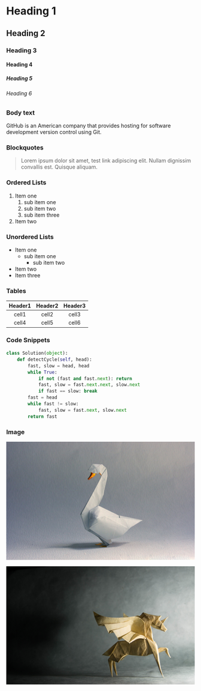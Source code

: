 # Heading 1

## Heading 2

### Heading 3

#### Heading 4

##### Heading 5

###### Heading 6

### Body text

GitHub is an American company that provides hosting for software development version control using Git.

### Blockquotes

> Lorem ipsum dolor sit amet, test link adipiscing elit. Nullam dignissim convallis est. Quisque aliquam.

### Ordered Lists

1. Item one
   1. sub item one
   2. sub item two
   3. sub item three
2. Item two

### Unordered Lists

* Item one
  * sub item one
    * sub item two
* Item two
* Item three

### Tables

| Header1 | Header2 | Header3 |
| :-----: | :-----: | :-----: |
|  cell1  |  cell2  |  cell3  |
|  cell4  |  cell5  |  cell6  |
### Code Snippets

```python
class Solution(object):
    def detectCycle(self, head):
        fast, slow = head, head
        while True:
            if not (fast and fast.next): return
            fast, slow = fast.next.next, slow.next
            if fast == slow: break
        fast = head
        while fast != slow:
            fast, slow = fast.next, slow.next
        return fast
```

### Image

![ChMkJlYl3yWIUgfxAAmpQTDdOVMAAD4zQLhwfEACalZ199](README.assets/ChMkJlYl3yWIUgfxAAmpQTDdOVMAAD4zQLhwfEACalZ199.jpg)

![ChMkJlYl3xuIOVU3AAlMcuIDftYAAD4zAD0WvIACUyK315](README.assets/ChMkJlYl3xuIOVU3AAlMcuIDftYAAD4zAD0WvIACUyK315.jpg)

